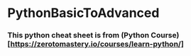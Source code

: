 # PythonBasicToAdvanced
### This python cheat sheet is from (Python Course)[https://zerotomastery.io/courses/learn-python/]
